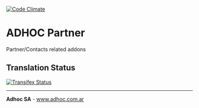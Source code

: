 [![Code Climate](https://codeclimate.com/github/ingadhoc/partner/badges/gpa.svg)](https://codeclimate.com/github/ingadhoc/partner)

# ADHOC Partner

Partner/Contacts related addons

[//]: # (addons)
[//]: # (end addons)

Translation Status
------------------
[![Transifex Status](https://www.transifex.com/projects/p/ingadhoc-partner-15-0/chart/image_png)](https://www.transifex.com/projects/p/ingadhoc-partner-15-0)

----
**Adhoc SA** - www.adhoc.com.ar
